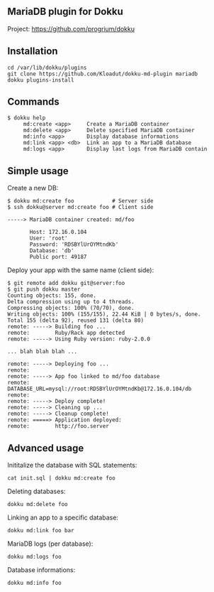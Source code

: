MariaDB plugin for Dokku
------------------------

Project: https://github.com/progrium/dokku


Installation
------------
```
cd /var/lib/dokku/plugins
git clone https://github.com/Kloadut/dokku-md-plugin mariadb
dokku plugins-install
```


Commands
--------
```
$ dokku help
     md:create <app>     Create a MariaDB container
     md:delete <app>     Delete specified MariaDB container
     md:info <app>       Display database informations
     md:link <app> <db>  Link an app to a MariaDB database
     md:logs <app>       Display last logs from MariaDB contain
```

Simple usage
------------

Create a new DB:
```
$ dokku md:create foo            # Server side
$ ssh dokku@server md:create foo # Client side

-----> MariaDB container created: md/foo

       Host: 172.16.0.104
       User: 'root'
       Password: 'RDSBYlUrOYMtndKb'
       Database: 'db'
       Public port: 49187
```

Deploy your app with the same name (client side):
```
$ git remote add dokku git@server:foo
$ git push dokku master
Counting objects: 155, done.
Delta compression using up to 4 threads.
Compressing objects: 100% (70/70), done.
Writing objects: 100% (155/155), 22.44 KiB | 0 bytes/s, done.
Total 155 (delta 92), reused 131 (delta 80)
remote: -----> Building foo ...
remote:        Ruby/Rack app detected
remote: -----> Using Ruby version: ruby-2.0.0

... blah blah blah ...

remote: -----> Deploying foo ...
remote: 
remote: -----> App foo linked to md/foo database
remote:        DATABASE_URL=mysql://root:RDSBYlUrOYMtndKb@172.16.0.104/db
remote: 
remote: -----> Deploy complete!
remote: -----> Cleaning up ...
remote: -----> Cleanup complete!
remote: =====> Application deployed:
remote:        http://foo.server
```


Advanced usage
--------------

Inititalize the database with SQL statements:
```
cat init.sql | dokku md:create foo
```

Deleting databases:
```
dokku md:delete foo
```

Linking an app to a specific database:
```
dokku md:link foo bar
```

MariaDB logs (per database):
```
dokku md:logs foo
```

Database informations:
```
dokku md:info foo
```

